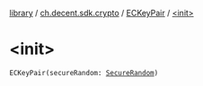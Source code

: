 [library](../../index.md) / [ch.decent.sdk.crypto](../index.md) / [ECKeyPair](index.md) / [&lt;init&gt;](./-init-.md)

# &lt;init&gt;

`ECKeyPair(secureRandom: `[`SecureRandom`](http://docs.oracle.com/javase/6/docs/api/java/security/SecureRandom.html)`)`